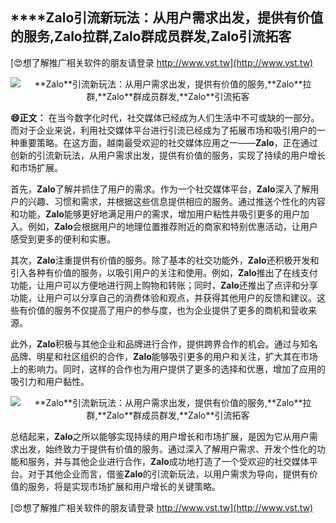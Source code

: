 ## ****Zalo**引流新玩法：从用户需求出发，提供有价值的服务,**Zalo**拉群,**Zalo**群成员群发,**Zalo**引流拓客**

[😍想了解推广相关软件的朋友请登录 http://www.vst.tw](http://www.vst.tw)

 <center><img src="https://vst.tw/MP4/tuiguang/png/0.png" alt="**Zalo**引流新玩法：从用户需求出发，提供有价值的服务,**Zalo**拉群,**Zalo**群成员群发,**Zalo**引流拓客"></center>

**😄正文：**
在当今数字化时代，社交媒体已经成为人们生活中不可或缺的一部分。而对于企业来说，利用社交媒体平台进行引流已经成为了拓展市场和吸引用户的一种重要策略。在这方面，越南最受欢迎的社交媒体应用之一——**Zalo**，正在通过创新的引流新玩法，从用户需求出发，提供有价值的服务，实现了持续的用户增长和市场扩展。

首先，**Zalo**了解并抓住了用户的需求。作为一个社交媒体平台，**Zalo**深入了解用户的兴趣、习惯和需求，并根据这些信息提供相应的服务。通过推送个性化的内容和功能，**Zalo**能够更好地满足用户的需求，增加用户粘性并吸引更多的用户加入。例如，**Zalo**会根据用户的地理位置推荐附近的商家和特别优惠活动，让用户感受到更多的便利和实惠。

其次，**Zalo**注重提供有价值的服务。除了基本的社交功能外，**Zalo**还积极开发和引入各种有价值的服务，以吸引用户的关注和使用。例如，**Zalo**推出了在线支付功能，让用户可以方便地进行网上购物和转账；同时，**Zalo**还推出了点评和分享功能，让用户可以分享自己的消费体验和观点，并获得其他用户的反馈和建议。这些有价值的服务不仅提高了用户的参与度，也为企业提供了更多的商机和营收来源。

此外，**Zalo**积极与其他企业和品牌进行合作，提供跨界合作的机会。通过与知名品牌、明星和社区组织的合作，**Zalo**能够吸引更多的用户和关注，扩大其在市场上的影响力。同时，这样的合作也为用户提供了更多的选择和优惠，增加了应用的吸引力和用户黏性。

 <center><img src="https://vst.tw/MP4/tuiguang/png/6.png" alt="**Zalo**引流新玩法：从用户需求出发，提供有价值的服务,**Zalo**拉群,**Zalo**群成员群发,**Zalo**引流拓客"></center>

总结起来，**Zalo**之所以能够实现持续的用户增长和市场扩展，是因为它从用户需求出发，始终致力于提供有价值的服务。通过深入了解用户需求、开发个性化的功能和服务，并与其他企业进行合作，**Zalo**成功地打造了一个受欢迎的社交媒体平台。对于其他企业而言，借鉴**Zalo**的引流新玩法，以用户需求为导向，提供有价值的服务，将是实现市场扩展和用户增长的关键策略。

[😍想了解推广相关软件的朋友请登录 http://www.vst.tw](http://www.vst.tw)



